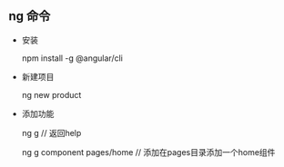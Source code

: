 ## ng 命令

- 安装

    npm install -g @angular/cli

- 新建项目

    ng new product

- 添加功能

    ng g // 返回help

    ng g component pages/home // 添加在pages目录添加一个home组件


